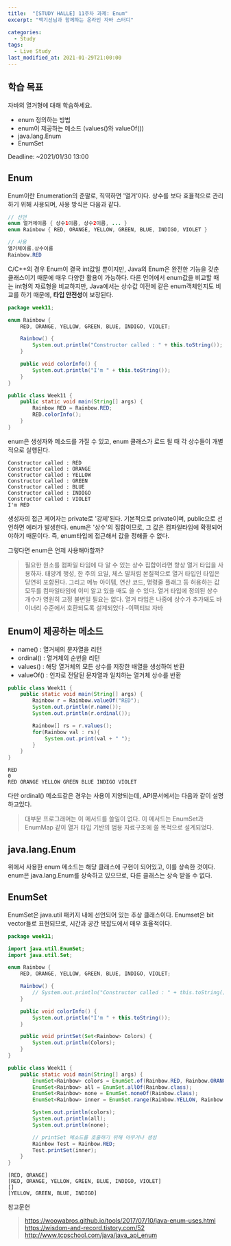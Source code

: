 ```yaml
---
title:  "[STUDY HALLE] 11주차 과제: Enum"
excerpt: "백기선님과 함께하는 온라인 자바 스터디"

categories:
  - Study
tags:
  - Live Study
last_modified_at: 2021-01-29T21:00:00
---
```

## 학습 목표
자바의 열거형에 대해 학습하세요.

- enum 정의하는 방법
- enum이 제공하는 메소드 (values()와 valueOf())
- java.lang.Enum
- EnumSet

Deadline: ~2021/01/30 13:00

## Enum
Enum이란 Enumeration의 준말로, 직역하면 '열거'이다. 상수를 보다 효율적으로 관리하기 위해 사용되며, 사용 방식은 다음과 같다.
```java
// 선언
enum 열거체이름 { 상수1이름, 상수2이름, ... }
enum Rainbow { RED, ORANGE, YELLOW, GREEN, BLUE, INDIGO, VIOLET }

// 사용
열거체이름.상수이름
Rainbow.RED
```
C/C++의 경우 Enum이 결국 int값일 뿐이지만, Java의 Enum은 완전한 기능을 갖춘 클래스이기 때문에 매우 다양한 활용이 가능하다. 다른 언어에서 enum값을 비교할 때는 int형의 자료형을 비교하지만, Java에서는 상수값 이전에 같은 enum객체인지도 비교를 하기 때문에, **타입 안전성**이 보장된다.

```java
package week11;

enum Rainbow {
    RED, ORANGE, YELLOW, GREEN, BLUE, INDIGO, VIOLET;

    Rainbow() {
        System.out.println("Constructor called : " + this.toString());
    }

    public void colorInfo() {
        System.out.println("I'm " + this.toString());
    }
}

public class Week11 {
    public static void main(String[] args) {
        Rainbow RED = Rainbow.RED;
        RED.colorInfo();
    }
}
```
enum은 생성자와 메소드를 가질 수 있고, enum 클래스가 로드 될 때 각 상수들이 개별적으로 실행된다.
```
Constructor called : RED
Constructor called : ORANGE
Constructor called : YELLOW
Constructor called : GREEN
Constructor called : BLUE
Constructor called : INDIGO
Constructor called : VIOLET
I'm RED
```
생성자의 접근 제어자는 private로 '강제'된다. 기본적으로 private이며, public으로 선언하면 에러가 발생한다. enum은 '상수'의 집합이므로, 그 값은 컴파일타임에 확정되어야하기 때문이다. 즉, enum타입에 접근해서 값을 정해줄 수 없다.  

그렇다면 enum은 언제 사용해야할까?
> 필요한 원소를 컴파일 타임에 다 알 수 있는 상수 집합이라면 항상 열거 타입을 사용하자.  태양계 행성, 한 주의 요일, 체스 말처럼 본질적으로 열거 타입인 타입은 당연히 포함된다. 그리고 메뉴 아이템, 연산 코드, 명령줄 플래그 등 허용하는 값 모두를 컴파일타임에 이미 알고 있을 때도 쓸 수 있다. 열거 타입에 정의된 상수 개수가 영원히 고정 불변일 필요는 없다. 열거 타입은 나중에 상수가 추가돼도 바이너리 수준에서 호환되도록 설계되었다 -이펙티브 자바


## Enum이 제공하는 메소드
- name() : 열거체의 문자열을 리턴
- ordinal() : 열거체의 순번을 리턴
- values() : 해당 열거체의 모든 상수를 저장한 배열을 생성하여 반환
- valueOf() : 인자로 전달된 문자열과 일치하는 열거체 상수를 반환

```java
public class Week11 {
    public static void main(String[] args) {
        Rainbow r = Rainbow.valueOf("RED");
        System.out.println(r.name());
        System.out.println(r.ordinal());

        Rainbow[] rs = r.values();
        for(Rainbow val : rs){
            System.out.print(val + " ");
        }
    }
}
```
```
RED
0
RED ORANGE YELLOW GREEN BLUE INDIGO VIOLET 
```
다만 ordinal() 메소드같은 경우는 사용이 지양되는데, API문서에서는 다음과 같이 설명하고있다.
> 대부분 프로그래머는 이 메서드를 쓸일이 없다. 이 메서드는 EnumSet과 EnumMap 같이 열거 타입 기반의 범용 자료구조에 쓸 목적으로 설계되었다.

## java.lang.Enum
위에서 사용한 enum 메소드는 해당 클래스에 구현이 되어있고, 이를 상속한 것이다. enum은 java.lang.Enum를 상속하고 있으므로, 다른 클래스는 상속 받을 수 없다.

## EnumSet
EnumSet은 java.util 패키지 내에 선언되어 있는 추상 클래스이다. Enumset은 bit vector들로 표현되므로, 시간과 공간 복잡도에서 매우 효율적이다.
```java
package week11;

import java.util.EnumSet;
import java.util.Set;

enum Rainbow {
    RED, ORANGE, YELLOW, GREEN, BLUE, INDIGO, VIOLET;

    Rainbow() {
        // System.out.println("Constructor called : " + this.toString());
    }

    public void colorInfo() {
        System.out.println("I'm " + this.toString());
    }

    public void printSet(Set<Rainbow> Colors) {
        System.out.println(Colors);
    }
}

public class Week11 {
    public static void main(String[] args) {
        EnumSet<Rainbow> colors = EnumSet.of(Rainbow.RED, Rainbow.ORANGE);
        EnumSet<Rainbow> all = EnumSet.allOf(Rainbow.class);
        EnumSet<Rainbow> none = EnumSet.noneOf(Rainbow.class);
        EnumSet<Rainbow> inner = EnumSet.range(Rainbow.YELLOW, Rainbow.INDIGO);

        System.out.println(colors);
        System.out.println(all);
        System.out.println(none);

        // printSet 메소드를 호출하기 위해 아무거나 생성
        Rainbow Test = Rainbow.RED;
        Test.printSet(inner);
    }
}
```
```
[RED, ORANGE]
[RED, ORANGE, YELLOW, GREEN, BLUE, INDIGO, VIOLET]
[]
[YELLOW, GREEN, BLUE, INDIGO]
```

참고문헌
> https://woowabros.github.io/tools/2017/07/10/java-enum-uses.html  
https://wisdom-and-record.tistory.com/52  
http://www.tcpschool.com/java/java_api_enum